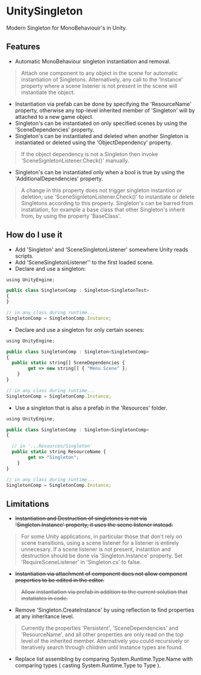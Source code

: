 # UnitySingleton
Modern Singleton for MonoBehaviouir's in Unity.

## Features
- Automatic MonoBehaviour singleton instantiation and removal.
> Attach one component to any object in the scene for automatic instantiation of Singletons. Alternatively, any call to the 'Instance' property where a scene listener is not present in the scene will instantiate the object.
- Instantiation via prefab can be done by specifying the 'ResourceName' property, otherwise any top-level inherited member of 'Singleton' will by attached to a new game object.
- Singleton's can be instantiated on only specified scenes by using the 'SceneDependencies' property.
- Singleton's can be instantiated and deleted when another Singleton is instantiated or deleted using the 'ObjectDependency' property.
> If the object dependency is not a Singleton then invoke 'SceneSignletonListener.Check()' manually.
- Singleton's can be instantiated only when a bool is true by using the 'AdditionalDependencies' property.
> A change in this property does not trigger singleton instantion or deletion; use 'SceneSignletonListener.Check()' to instantiate or delete Singletons according to this property.
> Singleton's can be barred from instatiation, for example a base class that other Singleton's inherit from, by using the property 'BaseClass'.

## How do I use it
- Add 'Singleton' and 'SceneSingletonListener' somewhere Unity reads scripts.
- Add 'SceneSingletonListener'' to the first loaded scene.
- Declare and use a singleton:
```javascript
using UnityEngine;

public class SingletonComp : Singleton<SingletonTest>
{
}

// in any class during runtime...
SingletonComp = SingletonComp.Instance;
```
- Declare and use a singleton for only certain scenes:
```javascript
using UnityEngine;

public class SingletonComp : Singleton<SingletonComp>
{
  public static string[] SceneDependencies {
        get => new string[] { "Menu Scene" };
    }
}

// in any class during runtime...
SingletonComp = SingletonComp.Instance;
```
- Use a singleton that is also a prefab in the 'Resources' folder.
```javascript
using UnityEngine;

public class SingletonComp : Singleton<SingletonComp>
{

  // in '...Resources/Singleton'
  public static string ResourceName {
        get => "Singleton";
    }
}

// in any class during runtime...
SingletonComp = SingletonComp.Instance;
```

## Limitations
- ~~Instantiation and Destruction of singletones is not via 'Singleton.Instance' property, it uses the scene listener instead.~~
> For some Unity applications, in particular those that don't rely on scene transitions, using a scene listener for a listener is entirely unnecesary. If a scene listener is not present, instantion and destruction should be done via 'Singleton.Instance' property. Set 'RequireSceneListener' in 'Singleton.cs' to false.
- ~~Instantiation via attachment of component does not allow component properties to be edited in the editor.~~
> ~~Allow instantiation via prefab in addition to the current solution that instatiates in code.~~
- Remove 'Singleton.CreateInstance' by using reflection to find properties at any inheritance level.
> Currently the properties 'Persistent', 'SceneDependencies' and 'ResourceName', and all other properties are only read on the top level of the inherited member. Alternatively you could recursively or iteratively search through children until Instance types are found.
- Replace list assembling by comparing System.Runtime.Type.Name with comparing types ( casting System.Runtime.Type to Type ). 
